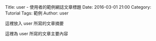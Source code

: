 Title: user - 使用者的範例網誌文章標題
Date: 2016-03-01 21:00
Category: Tutorial
Tags: 範例
Author: user

這裡放入 user 所寫的文章摘要

<!-- PELICAN_END_SUMMARY -->

這裡為 user 所寫的文章主要內容
